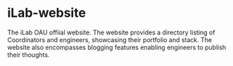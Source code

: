 # iLab-website
The iLab OAU offiial website. The website provides a directory listing of Coordinators and engineers, showcasing their portfolio and stack. The website also encompasses blogging features enabling engineers to publish their thoughts.
